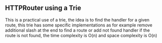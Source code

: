 ## HTTPRouter using a Trie
This is a practical use of a trie, the idea is to find the handler for a given route, this trie has some specific implementations as for example remove additional slash at the end to find a route or add not found handler if the route is not found, the time complexity is O(n) and space complexity is O(n)
